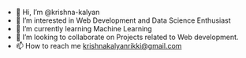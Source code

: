 - 👋 Hi, I’m @krishna-kalyan
- 👀 I’m interested in Web Development and Data Science Enthusiast
- 🌱 I’m currently learning Machine Learning
- 💞️ I’m looking to collaborate on Projects related to Web development.
- 📫 How to reach me krishnakalyanrikki@gmail.com

<!---
krishna-kalyan/krishna-kalyan is a ✨ special ✨ repository because its `README.md` (this file) appears on your GitHub profile.
You can click the Preview link to take a look at your changes.
--->
